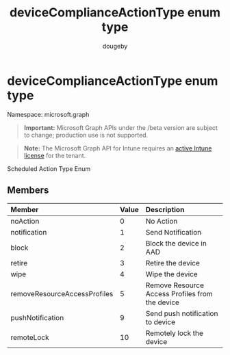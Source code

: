 ﻿---
title: "deviceComplianceActionType enum type"
description: "Scheduled Action Type Enum"
author: "dougeby"
localization_priority: Normal
ms.prod: "intune"
doc_type: enumPageType
---

# deviceComplianceActionType enum type

Namespace: microsoft.graph

> **Important:** Microsoft Graph APIs under the /beta version are subject to change; production use is not supported.

> **Note:** The Microsoft Graph API for Intune requires an [active Intune license](https://go.microsoft.com/fwlink/?linkid=839381) for the tenant.

Scheduled Action Type Enum

## Members

| Member                       | Value | Description                                     |
| :--------------------------- | :---- | :---------------------------------------------- |
| noAction                     | 0     | No Action                                       |
| notification                 | 1     | Send Notification                               |
| block                        | 2     | Block the device in AAD                         |
| retire                       | 3     | Retire the device                               |
| wipe                         | 4     | Wipe the device                                 |
| removeResourceAccessProfiles | 5     | Remove Resource Access Profiles from the device |
| pushNotification             | 9     | Send push notification to device                |
| remoteLock                   | 10    | Remotely lock the device                        |
